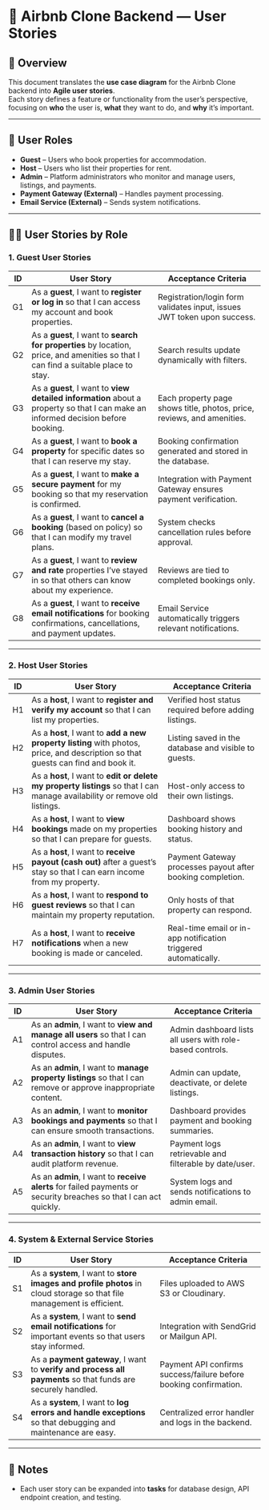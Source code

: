 # 🧩 Airbnb Clone Backend — User Stories

## 📘 Overview
This document translates the **use case diagram** for the Airbnb Clone backend into **Agile user stories**.  
Each story defines a feature or functionality from the user’s perspective, focusing on **who** the user is, **what** they want to do, and **why** it’s important.

---

## 👤 User Roles
- **Guest** – Users who book properties for accommodation.
- **Host** – Users who list their properties for rent.
- **Admin** – Platform administrators who monitor and manage users, listings, and payments.
- **Payment Gateway (External)** – Handles payment processing.
- **Email Service (External)** – Sends system notifications.

---

## 🧑‍💻 User Stories by Role

### **1. Guest User Stories**
| ID | User Story | Acceptance Criteria |
|----|-------------|--------------------|
| G1 | As a **guest**, I want to **register or log in** so that I can access my account and book properties. | Registration/login form validates input, issues JWT token upon success. |
| G2 | As a **guest**, I want to **search for properties** by location, price, and amenities so that I can find a suitable place to stay. | Search results update dynamically with filters. |
| G3 | As a **guest**, I want to **view detailed information** about a property so that I can make an informed decision before booking. | Each property page shows title, photos, price, reviews, and amenities. |
| G4 | As a **guest**, I want to **book a property** for specific dates so that I can reserve my stay. | Booking confirmation generated and stored in the database. |
| G5 | As a **guest**, I want to **make a secure payment** for my booking so that my reservation is confirmed. | Integration with Payment Gateway ensures payment verification. |
| G6 | As a **guest**, I want to **cancel a booking** (based on policy) so that I can modify my travel plans. | System checks cancellation rules before approval. |
| G7 | As a **guest**, I want to **review and rate** properties I’ve stayed in so that others can know about my experience. | Reviews are tied to completed bookings only. |
| G8 | As a **guest**, I want to **receive email notifications** for booking confirmations, cancellations, and payment updates. | Email Service automatically triggers relevant notifications. |

---

### **2. Host User Stories**
| ID | User Story | Acceptance Criteria |
|----|-------------|--------------------|
| H1 | As a **host**, I want to **register and verify my account** so that I can list my properties. | Verified host status required before adding listings. |
| H2 | As a **host**, I want to **add a new property listing** with photos, price, and description so that guests can find and book it. | Listing saved in the database and visible to guests. |
| H3 | As a **host**, I want to **edit or delete my property listings** so that I can manage availability or remove old listings. | Host-only access to their own listings. |
| H4 | As a **host**, I want to **view bookings** made on my properties so that I can prepare for guests. | Dashboard shows booking history and status. |
| H5 | As a **host**, I want to **receive payout (cash out)** after a guest’s stay so that I can earn income from my property. | Payment Gateway processes payout after booking completion. |
| H6 | As a **host**, I want to **respond to guest reviews** so that I can maintain my property reputation. | Only hosts of that property can respond. |
| H7 | As a **host**, I want to **receive notifications** when a new booking is made or canceled. | Real-time email or in-app notification triggered automatically. |

---

### **3. Admin User Stories**
| ID | User Story | Acceptance Criteria |
|----|-------------|--------------------|
| A1 | As an **admin**, I want to **view and manage all users** so that I can control access and handle disputes. | Admin dashboard lists all users with role-based controls. |
| A2 | As an **admin**, I want to **manage property listings** so that I can remove or approve inappropriate content. | Admin can update, deactivate, or delete listings. |
| A3 | As an **admin**, I want to **monitor bookings and payments** so that I can ensure smooth transactions. | Dashboard provides payment and booking summaries. |
| A4 | As an **admin**, I want to **view transaction history** so that I can audit platform revenue. | Payment logs retrievable and filterable by date/user. |
| A5 | As an **admin**, I want to **receive alerts** for failed payments or security breaches so that I can act quickly. | System logs and sends notifications to admin email. |

---

### **4. System & External Service Stories**
| ID | User Story | Acceptance Criteria |
|----|-------------|--------------------|
| S1 | As a **system**, I want to **store images and profile photos** in cloud storage so that file management is efficient. | Files uploaded to AWS S3 or Cloudinary. |
| S2 | As a **system**, I want to **send email notifications** for important events so that users stay informed. | Integration with SendGrid or Mailgun API. |
| S3 | As a **payment gateway**, I want to **verify and process all payments** so that funds are securely handled. | Payment API confirms success/failure before booking confirmation. |
| S4 | As a **system**, I want to **log errors and handle exceptions** so that debugging and maintenance are easy. | Centralized error handler and logs in the backend. |

---

## 🧠 Notes
- Each user story can be expanded into **tasks** for database design, API endpoint creation, and testing.  

